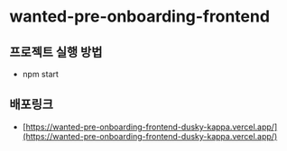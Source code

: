 # wanted-pre-onboarding-frontend

## 프로젝트 실행 방법

- npm start

## 배포링크

- [https://wanted-pre-onboarding-frontend-dusky-kappa.vercel.app/](https://wanted-pre-onboarding-frontend-dusky-kappa.vercel.app/)
